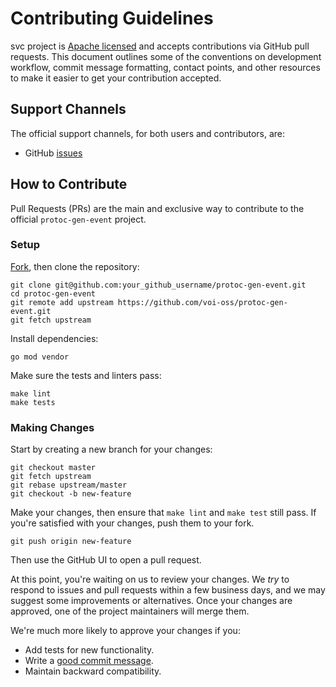 # Contributing Guidelines

svc project is [Apache licensed](LICENSE) and accepts contributions via
GitHub pull requests. This document outlines some of the conventions on
development workflow, commit message formatting, contact points, and other
resources to make it easier to get your contribution accepted.

## Support Channels

The official support channels, for both users and contributors, are:

- GitHub [issues](https://github.com/voi-oss/protoc-gen-event/issues)

## How to Contribute

Pull Requests (PRs) are the main and exclusive way to contribute to the
official `protoc-gen-event` project.

### Setup

[Fork][fork], then clone the repository:

```
git clone git@github.com:your_github_username/protoc-gen-event.git
cd protoc-gen-event
git remote add upstream https://github.com/voi-oss/protoc-gen-event.git
git fetch upstream
```

Install dependencies:

```
go mod vendor
```

Make sure the tests and linters pass:

```
make lint
make tests
```

### Making Changes

Start by creating a new branch for your changes:

```
git checkout master
git fetch upstream
git rebase upstream/master
git checkout -b new-feature
```

Make your changes, then ensure that `make lint` and `make test` still pass. If
you're satisfied with your changes, push them to your fork.

```
git push origin new-feature
```

Then use the GitHub UI to open a pull request.

At this point, you're waiting on us to review your changes. We *try* to respond
to issues and pull requests within a few business days, and we may suggest some
improvements or alternatives. Once your changes are approved, one of the
project maintainers will merge them.

We're much more likely to approve your changes if you:

* Add tests for new functionality.
* Write a [good commit message][commit-message].
* Maintain backward compatibility.

[fork]: https://github.com/voi-oss/protoc-gen-event/fork
[open-issue]: https://github.com/voi-oss/protoc-gen-event/issues/new
[commit-message]: http://tbaggery.com/2008/04/19/a-note-about-git-commit-messages.html
